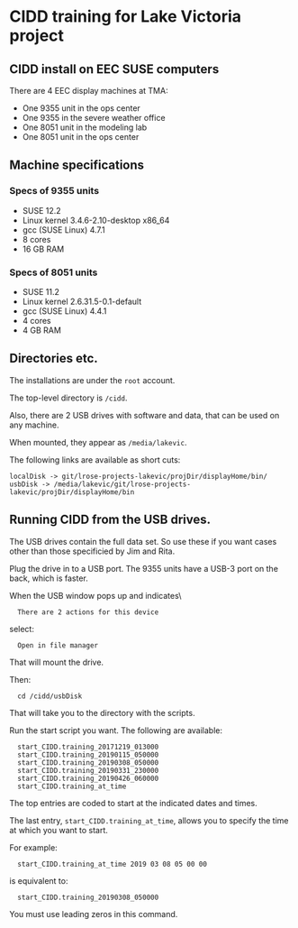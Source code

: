 # CIDD training for Lake Victoria project

## CIDD install on EEC SUSE computers

There are 4 EEC display machines at TMA:

*  One 9355 unit in the ops center
*  One 9355 in the severe weather office
*  One 8051 unit in the modeling lab
*  One 8051 unit in the ops center

## Machine specifications

### Specs of 9355 units

  * SUSE 12.2 
  * Linux kernel 3.4.6-2.10-desktop x86_64
  * gcc (SUSE Linux) 4.7.1 
  * 8 cores
  * 16 GB RAM

### Specs of 8051 units

  * SUSE 11.2
  * Linux kernel 2.6.31.5-0.1-default
  * gcc (SUSE Linux) 4.4.1
  * 4 cores
  * 4 GB RAM

## Directories etc.

The installations are under the ```root``` account.

The top-level directory is ```/cidd```.

Also, there are 2 USB drives with software and data, that can be used on any machine.

When mounted, they appear as ```/media/lakevic```.

The following links are available as short cuts:

  ```localDisk -> git/lrose-projects-lakevic/projDir/displayHome/bin/```
  ```usbDisk -> /media/lakevic/git/lrose-projects-lakevic/projDir/displayHome/bin```

## Running CIDD from the USB drives.

The USB drives contain the full data set. So use these if you want cases other than those specificied by Jim and Rita.

Plug the drive in to a USB port. The 9355 units have a USB-3 port on the back, which is faster.

When the USB window pops up and indicates\

```  There are 2 actions for this device```

select:

```  Open in file manager```

That will mount the drive.

Then:

```  cd /cidd/usbDisk```

That will take you to the directory with the scripts.

Run the start script you want. The following are available:

```
  start_CIDD.training_20171219_013000
  start_CIDD.training_20190115_050000
  start_CIDD.training_20190308_050000
  start_CIDD.training_20190331_230000
  start_CIDD.training_20190426_060000
  start_CIDD.training_at_time
```

The top entries are coded to start at the indicated dates and times.

The last entry, ```start_CIDD.training_at_time```, allows you to specify the time at which you want to start.

For example:

```
  start_CIDD.training_at_time 2019 03 08 05 00 00
```

is equivalent to:

```
  start_CIDD.training_20190308_050000
```

You must use leading zeros in this command.




